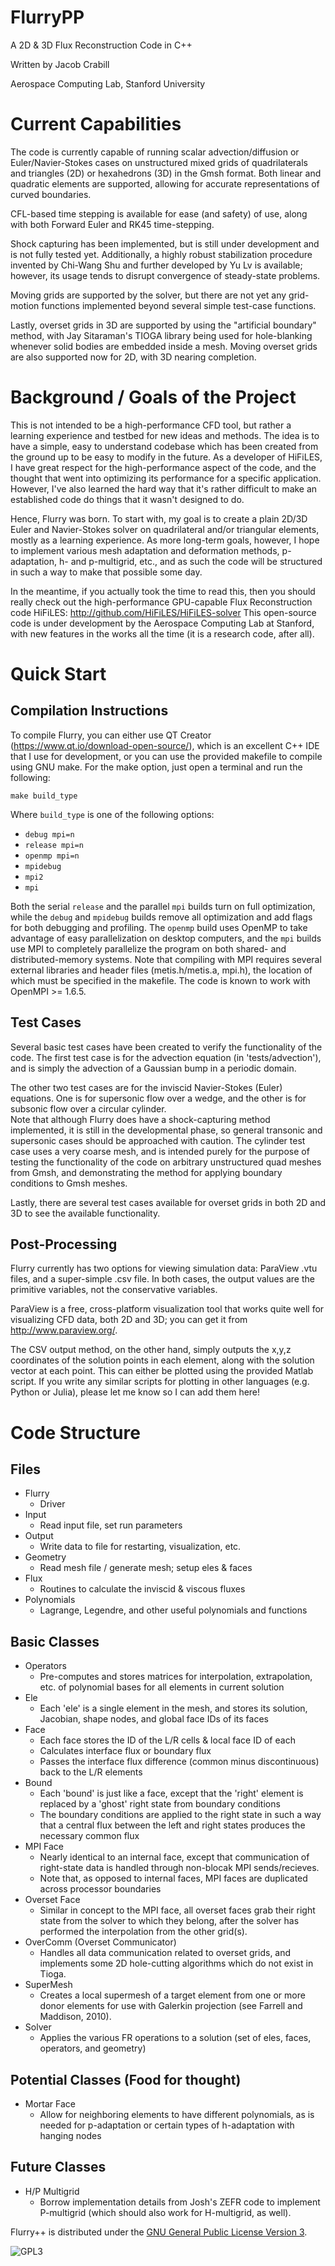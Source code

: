 FlurryPP
========

A 2D & 3D Flux Reconstruction Code in C++

Written by Jacob Crabill

Aerospace Computing Lab, Stanford University

Current Capabilities
====================

The code is currently capable of running scalar advection/diffusion or Euler/Navier-Stokes cases on unstructured mixed grids of quadrilaterals and triangles (2D) or hexahedrons (3D) in the Gmsh format.  Both linear and quadratic elements are supported, allowing for accurate representations of curved boundaries.

CFL-based time stepping is available for ease (and safety) of use, along with both Forward Euler and RK45 time-stepping.

Shock capturing has been implemented, but is still under development and is not fully tested yet. Additionally, a highly robust stabilization procedure invented by Chi-Wang Shu and further developed by Yu Lv is available; however, its usage tends to disrupt convergence of steady-state problems.

Moving grids are supported by the solver, but there are not yet any grid-motion functions implemented beyond several simple test-case functions.

Lastly, overset grids in 3D are supported by using the "artificial boundary" method, with Jay Sitaraman's TIOGA library being used for hole-blanking whenever solid bodies are embedded inside a mesh.  Moving overset grids are also supported now for 2D, with 3D nearing completion.

Background / Goals of the Project
=================================

This is not intended to be a high-performance CFD tool, but rather a learning experience and testbed for new ideas and methods.  The idea is to have a simple, easy to understand codebase which has been created from the ground up to be easy to modify in the future.  As a developer of HiFiLES, I have great respect for the high-performance aspect of the code, and the thought that went into optimizing its performance for a specific application.  However, I've also learned the hard way that it's rather difficult to make an established code do things that it wasn't designed to do.

Hence, Flurry was born.  To start with, my goal is to create a plain 2D/3D Euler and Navier-Stokes solver on quadrilateral and/or triangular elements, mostly as a learning experience.  As more long-term goals, however, I hope to implement various mesh adaptation and deformation methods, p-adaptation, h- and p-multigrid, etc., and as such the code will be structured in such a way to make that possible some day.

In the meantime, if you actually took the time to read this, then you should really check out the high-performance GPU-capable Flux Reconstruction code HiFiLES: http://github.com/HiFiLES/HiFiLES-solver
This open-source code is under development by the Aerospace Computing Lab at Stanford, with new features in the works all the time (it is a research code, after all).


Quick Start
===========

Compilation Instructions
-------------------------

To compile Flurry, you can either use QT Creator (https://www.qt.io/download-open-source/), which is an excellent C++ IDE that I use for development, or you can use the provided makefile to compile using GNU make.  For the make option,
just open a terminal and run the following:</p>

`make build_type`

Where `build_type` is one of the following options:

* `debug mpi=n`
* `release mpi=n`
* `openmp mpi=n`
* `mpidebug`
* `mpi2`
* `mpi`


Both the serial `release` and the parallel `mpi` builds turn on full optimization, while the `debug` and `mpidebug` builds remove all
optimization and add flags for both debugging and profiling. The `openmp` build uses OpenMP to take advantage of easy parallelization on desktop computers, and the `mpi` builds use MPI to completely parallelize the program on both shared- and distributed-memory systems. Note that compiling with MPI requires several external libraries and header files (metis.h/metis.a, mpi.h), the location of which must be specified in the makefile.
The code is known to work with OpenMPI >= 1.6.5.


Test Cases
-------------------------

Several basic test cases have been created to verify the functionality of the code.  The first test case is for the advection equation (in 'tests/advection'), and is simply the advection of a Gaussian bump in a periodic domain.

The other two test cases are for the inviscid Navier-Stokes (Euler) equations. One is for supersonic flow over a wedge, and the other is for subsonic flow over a circular cylinder.  
Note that although Flurry does have a shock-capturing method implemented, it is still in the developmental phase, so general transonic and supersonic cases should be approached with caution.
The cylinder test case uses a very coarse mesh, and is intended purely for the purpose of testing the functionality of the code on arbitrary unstructured quad meshes from Gmsh, and demonstrating the method for applying boundary conditions to Gmsh meshes.

Lastly, there are several test cases available for overset grids in both 2D and 3D to see the available functionality.


Post-Processing
-------------------------

Flurry currently has two options for viewing simulation data: ParaView .vtu files, and a super-simple .csv file.  In both cases, the output values are the primitive variables, not the conservative variables.

ParaView is a free, cross-platform visualization tool that works quite well for visualizing CFD data, both 2D and 3D; you can get it from http://www.paraview.org/.

The CSV output method, on the other hand, simply outputs the x,y,z coordinates of the solution points in each element, along with the solution vector at each point. This can either be plotted using the provided Matlab script.
If you write any similar scripts for plotting in other languages (e.g. Python or Julia), please let me know so I can add them here!


Code Structure
==============

Files
-----
- Flurry
  + Driver
- Input
  + Read input file, set run parameters
- Output
  + Write data to file for restarting, visualization, etc.
- Geometry
  + Read mesh file / generate mesh; setup eles & faces
- Flux
  + Routines to calculate the inviscid & viscous fluxes
- Polynomials
  + Lagrange, Legendre, and other useful polynomials and functions


Basic Classes
--------------
- Operators
  + Pre-computes and stores matrices for interpolation, extrapolation, etc. of polynomial bases for all elements in current solution
- Ele
  + Each 'ele' is a single element in the mesh, and stores its solution, Jacobian, shape nodes, and global face IDs of its faces
- Face
  + Each face stores the ID of the L/R cells & local face ID of each
  + Calculates interface flux or boundary flux
  + Passes the interface flux difference (common minus discontinuous) back to the L/R elements
- Bound
  + Each 'bound' is just like a face, except that the 'right' element is replaced by a 'ghost' right state from boundary conditions
  + The boundary conditions are applied to the right state in such a way that a central flux between the left and right states produces the necessary common flux
- MPI Face
  + Nearly identical to an internal face, except that communication of right-state data is handled through non-blocak MPI sends/recieves.
  + Note that, as opposed to internal faces, MPI faces are duplicated across processor boundaries
- Overset Face
  + Similar in concept to the MPI face, all overset faces grab their right state from the solver to which they belong, after the solver has performed the interpolation from the other grid(s).
- OverComm (Overset Communicator)
  + Handles all data communication related to overset grids, and implements some 2D hole-cutting algorithms which do not exist in Tioga.
- SuperMesh
  + Creates a local supermesh of a target element from one or more donor elements for use with Galerkin projection (see Farrell and Maddison, 2010).
- Solver
  + Applies the various FR operations to a solution (set of eles, faces, operators, and geometry)


Potential Classes (Food for thought)
------------------------------------
- Mortar Face
  + Allow for neighboring elements to have different polynomials, as is needed for p-adaptation or certain types of h-adaptation with hanging nodes


Future Classes
------------------
- H/P Multigrid
  + Borrow implementation details from Josh's ZEFR code to implement P-multigrid (which should also work for H-multigrid, as well).


Flurry++ is distributed under the [GNU General Public License Version 3](http://www.gnu.org/licenses/gpl-3.0.txt).

![GPL3](http://www.gnu.org/graphics/gplv3-127x51.png)
